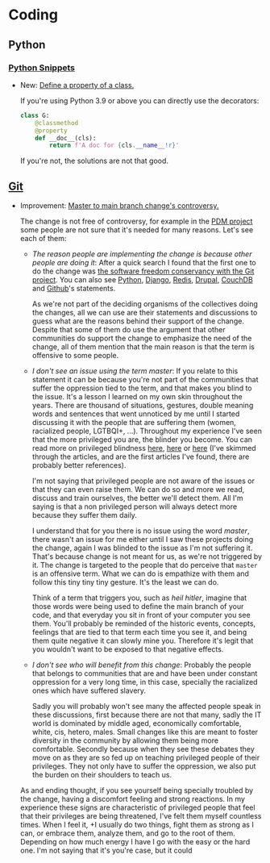 # Coding

## Python

### [Python Snippets](python_snippets.md)

* New: [Define a property of a class.](python_snippets.md#define-a-property-of-a-class)

    If you're using Python 3.9 or above you can directly use the decorators:
    
    ```python
    class G:
        @classmethod
        @property
        def __doc__(cls):
            return f'A doc for {cls.__name__!r}'
    ```
    
    If you're not, the solutions are not that good.

## [Git](git.md)

* Improvement: [Master to main branch change's controversy.](git.md#change's-controversy)

    The change is not free of controversy, for example in the [PDM
    project](https://github.com/pdm-project/pdm/pull/1064) some people are not sure
    that it's needed for many reasons. Let's see each of them:
    
    * *The reason people are implementing the change is because other people are
        doing it*: After a quick search I found that the first one to do the change
        was [the software freedom conservancy with the Git
        project](https://sfconservancy.org/news/2020/jun/23/gitbranchname/). You can
        also see [Python](https://github.com/python/cpython/issues/78786),
        [Django](https://github.com/django/django/pull/2692),
        [Redis](https://github.com/redis/redis/issues/3185),
        [Drupal](https://www.drupal.org/node/2275877),
        [CouchDB](https://issues.apache.org/jira/browse/COUCHDB-2248) and
        [Github](https://www.theserverside.com/feature/Why-GitHub-renamed-its-master-branch-to-main)'s
        statements.
    
       As we're not part of the deciding organisms of the collectives
        doing the changes, all we can use are their statements and discussions to
        guess what are the reasons behind their support of the change. Despite that
        some of them do use the argument that other communities do support the
        change to emphasize the need of the change, all of them mention that the
        main reason is that the term is offensive to some people.
    
    * *I don't see an issue using the term master*: If you relate to this statement
        it can be because you're not part of the communities that suffer the
        oppression tied to the term, and that makes you blind to the issue. It's
        a lesson I learned on my own skin throughout the years. There are thousand
        of situations, gestures, double meaning words and sentences that went
        unnoticed by me until I started discussing it with the people that are
        suffering them (women, racialized people, LGTBQI+, ...). Throughout my
        experience I've seen that the more privileged you are, the blinder you
        become. You can read more on privileged blindness
        [here](https://iveybusinessjournal.com/fighting-privilege-blindness/),
        [here](https://dojustice.crcna.org/article/becoming-aware-my-privilege) or
        [here](https://www.mindful.org/the-research-on-white-privilege-blindness/)
        (I've skimmed through the articles, and are the first articles I've found,
        there are probably better references).
    
        I'm not saying that privileged people are not aware of the issues or that
        they can even raise them. We can do so and more we read, discuss and train
        ourselves, the better we'll detect them. All I'm saying is that a non
        privileged person will always detect more because they suffer them daily.
    
        I understand that for you there is no issue using the word *master*, there
        wasn't an issue for me either until I saw these projects doing the change,
        again I was blinded to the issue as I'm not suffering it. That's because
        change is not meant for us, as we're not triggered by it. The change is
        targeted to the people that do perceive that `master` is an offensive term.
        What we can do is empathize with them and follow this tiny tiny tiny
        gesture. It's the least we can do.
    
        Think of a term that triggers you, such as *heil hitler*, imagine that those
        words were being used to define the main branch of your code, and that
        everyday you sit in front of your computer you see them. You'll probably be
        reminded of the historic events, concepts, feelings that are tied to that
        term each time you see it, and being them quite negative it can slowly mine
        you. Therefore it's legit that you wouldn't want to be exposed to that
        negative effects.
    
    * *I don't see who will benefit from this change*: Probably the people that
        belongs to communities that are and have been under constant oppression for
        a very long time, in this case, specially the racialized ones which have
        suffered slavery.
    
        Sadly you will probably won't see many the affected people speak in these
        discussions, first because there are not that many, sadly the IT world is
        dominated by middle aged, economically comfortable, white, cis, hetero,
        males. Small changes like this are meant to foster diversity in the
        community by allowing them being more comfortable. Secondly because when
        they see these debates they move on as they are so fed up on teaching
        privileged people of their privileges. They not only have to suffer the
        oppression, we also put the burden on their shoulders to teach us.
    
    As and ending thought, if you see yourself being specially troubled by the
    change, having a discomfort feeling and strong reactions. In my experience these
    signs are characteristic of privileged people that feel that their privileges
    are being threatened, I've felt them myself countless times. When I feel it,
    +I usually do two things, fight them as strong as I can, or embrace them, analyze
    them, and go to the root of them. Depending on how much energy I have I go with
    the easy or the hard one. I'm not saying that it's you're case, but it could
